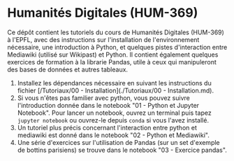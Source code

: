 # Humanités Digitales (HUM-369)
Ce dépôt contient les tutoriels du cours de Humanités Digitales (HUM-369) à l'EPFL, avec des instructions sur l'installation de l'environnement nécessaire, une introduction à Python, et quelques pistes d'interaction entre Mediawiki (utilisé sur Wikipast) et Python. Il contient également quelques exercices de formation à la librarie Pandas, utile à ceux qui manipuleront des bases de données et autres tableaux.

1. Installez les dépendances nécessaire en suivant les instructions du fichier [/Tutoriaux/00 - Installation](./Tutoriaux/00 - Installation.md).
2. Si vous n'êtes pas familier avec python, vous pouvez suivre l'introduction donnée dans le notebook "01 - Python et Jupyter Notebook". Pour lancer un notebook, ouvrez un terminal puis tapez `jupyter notebook` ou ouvrez-le depuis `conda` si vous l'avez installé.
3. Un tutoriel plus précis concernant l'interaction entre python et mediawiki est donné dans le notebook "02 - Python et Mediawiki".
4. Une série d'exercices sur l'utilisation de Pandas (sur un set d'exemple de bottins parisiens) se trouve dans le notebook "03 - Exercice pandas".
